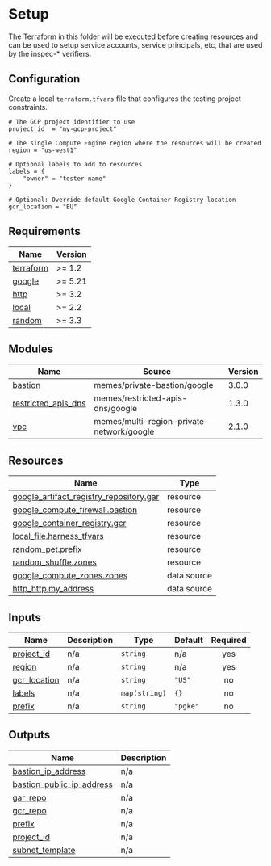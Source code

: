 # Setup

The Terraform in this folder will be executed before creating resources and can
be used to setup service accounts, service principals, etc, that are used by the
inspec-* verifiers.

## Configuration

Create a local `terraform.tfvars` file that configures the testing project
constraints.

```hcl
# The GCP project identifier to use
project_id  = "my-gcp-project"

# The single Compute Engine region where the resources will be created
region = "us-west1"

# Optional labels to add to resources
labels = {
    "owner" = "tester-name"
}

# Optional: Override default Google Container Registry location
gcr_location = "EU"

```

<!-- markdownlint-disable no-inline-html no-bare-urls -->
<!-- BEGINNING OF PRE-COMMIT-TERRAFORM DOCS HOOK -->
## Requirements

| Name | Version |
|------|---------|
| <a name="requirement_terraform"></a> [terraform](#requirement\_terraform) | >= 1.2 |
| <a name="requirement_google"></a> [google](#requirement\_google) | >= 5.21 |
| <a name="requirement_http"></a> [http](#requirement\_http) | >= 3.2 |
| <a name="requirement_local"></a> [local](#requirement\_local) | >= 2.2 |
| <a name="requirement_random"></a> [random](#requirement\_random) | >= 3.3 |

## Modules

| Name | Source | Version |
|------|--------|---------|
| <a name="module_bastion"></a> [bastion](#module\_bastion) | memes/private-bastion/google | 3.0.0 |
| <a name="module_restricted_apis_dns"></a> [restricted\_apis\_dns](#module\_restricted\_apis\_dns) | memes/restricted-apis-dns/google | 1.3.0 |
| <a name="module_vpc"></a> [vpc](#module\_vpc) | memes/multi-region-private-network/google | 2.1.0 |

## Resources

| Name | Type |
|------|------|
| [google_artifact_registry_repository.gar](https://registry.terraform.io/providers/hashicorp/google/latest/docs/resources/artifact_registry_repository) | resource |
| [google_compute_firewall.bastion](https://registry.terraform.io/providers/hashicorp/google/latest/docs/resources/compute_firewall) | resource |
| [google_container_registry.gcr](https://registry.terraform.io/providers/hashicorp/google/latest/docs/resources/container_registry) | resource |
| [local_file.harness_tfvars](https://registry.terraform.io/providers/hashicorp/local/latest/docs/resources/file) | resource |
| [random_pet.prefix](https://registry.terraform.io/providers/hashicorp/random/latest/docs/resources/pet) | resource |
| [random_shuffle.zones](https://registry.terraform.io/providers/hashicorp/random/latest/docs/resources/shuffle) | resource |
| [google_compute_zones.zones](https://registry.terraform.io/providers/hashicorp/google/latest/docs/data-sources/compute_zones) | data source |
| [http_http.my_address](https://registry.terraform.io/providers/hashicorp/http/latest/docs/data-sources/http) | data source |

## Inputs

| Name | Description | Type | Default | Required |
|------|-------------|------|---------|:--------:|
| <a name="input_project_id"></a> [project\_id](#input\_project\_id) | n/a | `string` | n/a | yes |
| <a name="input_region"></a> [region](#input\_region) | n/a | `string` | n/a | yes |
| <a name="input_gcr_location"></a> [gcr\_location](#input\_gcr\_location) | n/a | `string` | `"US"` | no |
| <a name="input_labels"></a> [labels](#input\_labels) | n/a | `map(string)` | `{}` | no |
| <a name="input_prefix"></a> [prefix](#input\_prefix) | n/a | `string` | `"pgke"` | no |

## Outputs

| Name | Description |
|------|-------------|
| <a name="output_bastion_ip_address"></a> [bastion\_ip\_address](#output\_bastion\_ip\_address) | n/a |
| <a name="output_bastion_public_ip_address"></a> [bastion\_public\_ip\_address](#output\_bastion\_public\_ip\_address) | n/a |
| <a name="output_gar_repo"></a> [gar\_repo](#output\_gar\_repo) | n/a |
| <a name="output_gcr_repo"></a> [gcr\_repo](#output\_gcr\_repo) | n/a |
| <a name="output_prefix"></a> [prefix](#output\_prefix) | n/a |
| <a name="output_project_id"></a> [project\_id](#output\_project\_id) | n/a |
| <a name="output_subnet_template"></a> [subnet\_template](#output\_subnet\_template) | n/a |
<!-- END OF PRE-COMMIT-TERRAFORM DOCS HOOK -->
<!-- markdownlint-enable no-inline-html no-bare-urls -->
